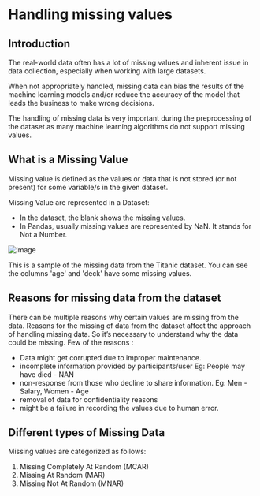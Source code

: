 # Handling missing values 

## Introduction
The real-world data often has a lot of missing values and inherent issue in data collection, especially when working with large datasets. 

When not appropriately handled, missing data can bias the results of the machine learning models and/or reduce the accuracy of the model that leads the business to make wrong decisions.

The handling of missing data is very important during the preprocessing of the dataset as many machine learning algorithms do not support missing values.

## What is a Missing Value 
Missing value is defined as the values or data that is not stored (or not present) for some variable/s in the given dataset.

Missing Value are represented in a Dataset:
- In the dataset, the blank shows the missing values.
- In Pandas, usually missing values are represented by NaN. It stands for Not a Number.

![image](https://github.com/sateeshfrnd/Feature-Engineering/assets/8160366/98bdcc11-a03b-46e5-b388-ce711bcf45c1)

This is a sample of the missing data from the Titanic dataset. You can see the columns 'age' and 'deck' have some missing values.

## Reasons for missing data from the dataset
There can be multiple reasons why certain values are missing from the data. Reasons for the missing of data from the dataset affect the approach of handling missing data. So it’s necessary to understand why the data could be missing.
Few of the reasons :
- Data might get corrupted due to improper maintenance.
- incomplete information provided by participants/user Eg: People may have died - NAN
- non-response from those who decline to share information. Eg: Men - Salary, Women - Age 
- removal of data for confidentiality reasons 
- might be a failure in recording the values due to human error.

## Different types of Missing Data
Missing values are categorized as follows:
1. Missing Completely At Random (MCAR)
2. Missing At Random (MAR)
3. Missing Not At Random (MNAR)

